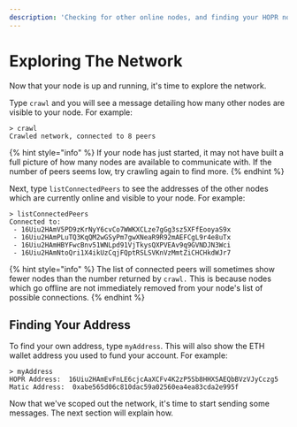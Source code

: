 ```yaml
---
description: 'Checking for other online nodes, and finding your HOPR node address.'
---
```


# Exploring The Network

Now that your node is up and running, it's time to explore the network.

Type `crawl` and you will see a message detailing how many other nodes are visible to your node. For example:

```text
> crawl
Crawled network, connected to 8 peers
```

{% hint style="info" %}
If your node has just started, it may not have built a full picture of how many nodes are available to communicate with. If the number of peers seems low, try crawling again to find more.
{% endhint %}

Next, type `listConnectedPeers` to see the addresses of the other nodes which are currently online and visible to your node. For example:

```text
> listConnectedPeers
Connected to:
 - 16Uiu2HAmV5PD9zKrNyY6cvCo7WWKXCLze7gGg3sz5XFfEooyaS9x
 - 16Uiu2HAmPLuTQ3KqQM2wGSyPm7gwXNeaR9R92mAEFCgL9r4e8uTx
 - 16Uiu2HAmHBYFwcBnv51WNLpd91VjTkysQXPVEAv9q9GVNDJN3Wci
 - 16Uiu2HAmNtoQri1X4ikUzCqjFQptRSLSVKnVzMmtZiCHCHkdWJr7
```

{% hint style="info" %}
The list of connected peers will sometimes show fewer nodes than the number returned by `crawl.` This is because nodes which go offline are not immediately removed from your node's list of possible connections.
{% endhint %}

## Finding Your Address

To find your own address, type `myAddress`. This will also show the ETH wallet address you used to fund your account. For example:

```text
> myAddress
HOPR Address:  16Uiu2HAmEvFnLE6cjcAaXCFv4K2zP5Sb8HHXSAEQbBVzVJyCczg5
Matic Address:  0xabe565d06c810dac59a02560ea4ea83cda2e995f
```

Now that we've scoped out the network, it's time to start sending some messages. The next section will explain how.
